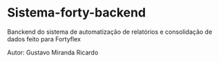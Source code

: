 # Sistema-forty-backend

Banckend do sistema de automatização de relatórios e consolidação de dados feito para Fortyflex

Autor:
Gustavo Miranda Ricardo
